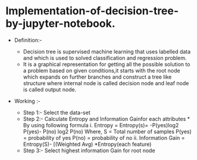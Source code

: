 # Implementation-of-decision-tree-by-jupyter-notebook.
* Definition:-
  * Decision tree is supervised machine learning that uses labelled data and which is used to solved classification and regression problem.
  * It is a graphical representation for getting all the possible solution to a problem based on given conditions,it starts with the root node which expands on further branches and construct a tree like 
    structure where internal node is called decision node and leaf node is called output node.

* Working :-
     * Step 1:- Select the data-set
     * Step 2:- Calculate Entropy and Information Gainfor each attributes
                * By using following formula
                  i. Entropy = Entropy(s)= -P(yes)log2 P(yes)- P(no) log2 P(no)
                        Where,
                            S = Total number of samples
                            P(yes) = probability of yes
                            P(no) = probability of no
                  ii. Information Gain = Entropy(S)- [(Weighted Avg) *Entropy(each feature)  
     * Step 3:- Select highest information Gain for root node
